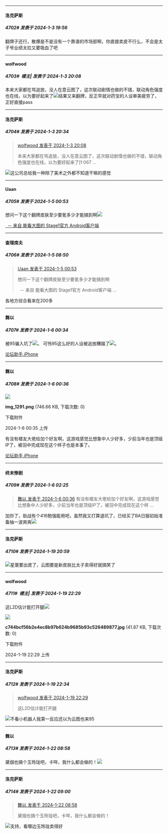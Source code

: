
*****

####  洛克萨斯  
##### 4702#       发表于 2024-1-3 19:56

翻牌子还行，散爆是不是没有一个靠谱的市场部啊，你直接卖皮不行么，不会是太子爷业绩太拉又要吸血了吧


*****

####  wolfwood  
##### 4703#         楼主| 发表于 2024-1-3 20:08

本来大家都在骂追放，没人在意云图了，这次联动剧情也做的不错，联动角色强度也在线，以为要好起来了<img src="https://static.saraba1st.com/image/smiley/face2017/067.png" referrerpolicy="no-referrer">结果又来翻牌，反正早就对药宝的人设审美疲劳了，正好直接pass


*****

####  洛克萨斯  
##### 4704#       发表于 2024-1-3 20:34

<blockquote><a href="httphttps://bbs.saraba1st.com/2b/forum.php?mod=redirect&amp;goto=findpost&amp;pid=63526537&amp;ptid=2015087" target="_blank">wolfwood 发表于 2024-1-3 20:08</a>

本来大家都在骂追放，没人在意云图了，这次联动剧情也做的不错，联动角色强度也在线，以为要好起来了[f:067 ...</blockquote>
<img src="https://static.saraba1st.com/image/smiley/face2017/053.png" referrerpolicy="no-referrer">这公司总给我一种除了美术之外都不知道干嘛的感觉


*****

####  Uaan  
##### 4705#       发表于 2024-1-5 00:53

想问一下这个翻牌皮肤至少要氪多少才能搞到啊<img src="https://static.saraba1st.com/image/smiley/face2017/025.png" referrerpolicy="no-referrer">

[  -- 来自 能看大图的 Stage1官方 Android客户端](https://www.coolapk.com/apk/140634)


*****

####  查理席夫  
##### 4706#       发表于 2024-1-5 08:50

<blockquote><a href="httphttps://bbs.saraba1st.com/2b/forum.php?mod=redirect&amp;goto=findpost&amp;pid=63538483&amp;ptid=2015087" target="_blank">Uaan 发表于 2024-1-5 00:53</a>

想问一下这个翻牌皮肤至少要氪多少才能搞到啊

  -- 来自 能看大图的 Stage1官方 Android客户端 ...</blockquote>
各地方综合看来在200多


*****

####  舞以  
##### 4707#       发表于 2024-1-6 00:34

被95骗入坑了<img src="https://static.saraba1st.com/image/smiley/face2017/212.png" referrerpolicy="no-referrer">。
可怜95这么好的人设被追放糟蹋了<img src="https://static.saraba1st.com/image/smiley/face2017/001.png" referrerpolicy="no-referrer">。

[论坛助手,iPhone](https://bbs.saraba1st.com/2b/forum.php?mod=viewthread&amp;tid=2029836)

*****

####  舞以  
##### 4708#       发表于 2024-1-6 00:36

<img src="https://img.saraba1st.com/forum/202401/06/003523u8es60ttteexe486.png" referrerpolicy="no-referrer">

<strong>img_1291.png</strong> (746.66 KB, 下载次数: 0)

下载附件

2024-1-6 00:35 上传

有没有楼友大佬给加个好友啊，这游戏感觉比想象中人少好多，少前当年也是顶级IP了，被羽中完成现在这个样子也是本事了。

[论坛助手,iPhone](https://bbs.saraba1st.com/2b/forum.php?mod=viewthread&amp;tid=2029836)


*****

####  终末惨剧  
##### 4709#       发表于 2024-1-6 02:25

<blockquote><a href="httphttps://bbs.saraba1st.com/2b/forum.php?mod=redirect&amp;goto=findpost&amp;pid=63548663&amp;ptid=2015087" target="_blank">舞以 发表于 2024-1-6 00:36</a>
有没有楼友大佬给加个好友啊，这游戏感觉比想象中人少好多，少前当年也是顶级IP了，被羽中完成现在这个样 ...</blockquote>
加你了，助战有个416勉强能用吧，虽然我又打算退坑了，已经买了BA日服初始准备抽一波爽爽<img src="https://static.saraba1st.com/image/smiley/face2017/037.png" referrerpolicy="no-referrer">

*****

####  洛克萨斯  
##### 4710#       发表于 2024-1-19 20:59

<img src="https://static.saraba1st.com/image/smiley/face2017/067.png" referrerpolicy="no-referrer">星寰要出皮了，云图要是新皮肤比太子卖得好就搞笑了


*****

####  wolfwood  
##### 4711#         楼主| 发表于 2024-1-19 22:29

这L2D估计能打开腿<img src="https://static.saraba1st.com/image/smiley/face2017/044.png" referrerpolicy="no-referrer">

<img src="https://img.saraba1st.com/forum/202401/19/222935hdsd7lj5qplq7u7u.jpg" referrerpolicy="no-referrer">

<strong>c744bcf56b2e4ec8b97b624b9685b93c526489877.jpg</strong> (41.87 KB, 下载次数: 0)

下载附件

2024-1-19 22:29 上传


*****

####  洛克萨斯  
##### 4712#       发表于 2024-1-19 22:34

<blockquote><a href="httphttps://bbs.saraba1st.com/2b/forum.php?mod=redirect&amp;goto=findpost&amp;pid=63706688&amp;ptid=2015087" target="_blank">wolfwood 发表于 2024-1-19 22:29</a>

这L2D估计能打开腿</blockquote>
<img src="https://static.saraba1st.com/image/smiley/face2017/067.png" referrerpolicy="no-referrer">不看小机器人我第一反应还以为云图也来95


*****

####  舞以  
##### 4713#       发表于 2024-1-22 08:58

黛烟也搞个玉玲珑吧，卡咩，我什么都会做的！<img src="https://static.saraba1st.com/image/smiley/face2017/180.png" referrerpolicy="no-referrer">

*****

####  洛克萨斯  
##### 4714#       发表于 2024-1-22 09:00

<blockquote><a href="httphttps://bbs.saraba1st.com/2b/forum.php?mod=redirect&amp;goto=findpost&amp;pid=63730080&amp;ptid=2015087" target="_blank">舞以 发表于 2024-1-22 08:58</a>

黛烟也搞个玉玲珑吧，卡咩，我什么都会做的！</blockquote>
<img src="https://static.saraba1st.com/image/smiley/face2017/067.png" referrerpolicy="no-referrer">支持，看哪边玉玲珑卖得好

